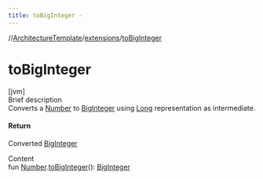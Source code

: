 ```yaml
---
title: toBigInteger -
---
```

//[ArchitectureTemplate](../index.md)/[extensions](index.md)/[toBigInteger](to-big-integer.md)



# toBigInteger  
[jvm]  
Brief description  
Converts a [Number](https://kotlinlang.org/api/latest/jvm/stdlib/kotlin/-number/index.html) to [BigInteger](https://docs.oracle.com/javase/8/docs/api/java/math/BigInteger.html) using [Long](https://kotlinlang.org/api/latest/jvm/stdlib/kotlin/-long/index.html) representation as intermediate.  
  


#### Return  
Converted [BigInteger](https://docs.oracle.com/javase/8/docs/api/java/math/BigInteger.html)  
  
  
Content  
fun [Number](https://kotlinlang.org/api/latest/jvm/stdlib/kotlin/-number/index.html).[toBigInteger](to-big-integer.md)(): [BigInteger](https://docs.oracle.com/javase/8/docs/api/java/math/BigInteger.html)  



